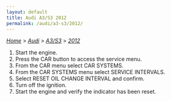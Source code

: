 ```yaml
---
layout: default
title: Audi A3/S3 2012
permalink: /audi/a3-s3/2012/
---
```

[*Home*](/) > [*Audi*](/audi/) > [*A3/S3*](/audi/a3-s3/) > [*2012*](/audi/a3-s3/2012/)

1. Start the engine.
2. Press the CAR button to access the service menu.
3. From the CAR menu select CAR SYSTEMS.
4. From the CAR SYSTEMS menu select SERVICE INTERVALS.
5. Select RESET OIL CHANGE INTERVAL and confirm.
6. Turn off the ignition.
7. Start the engine and verify the indicator has been reset.
